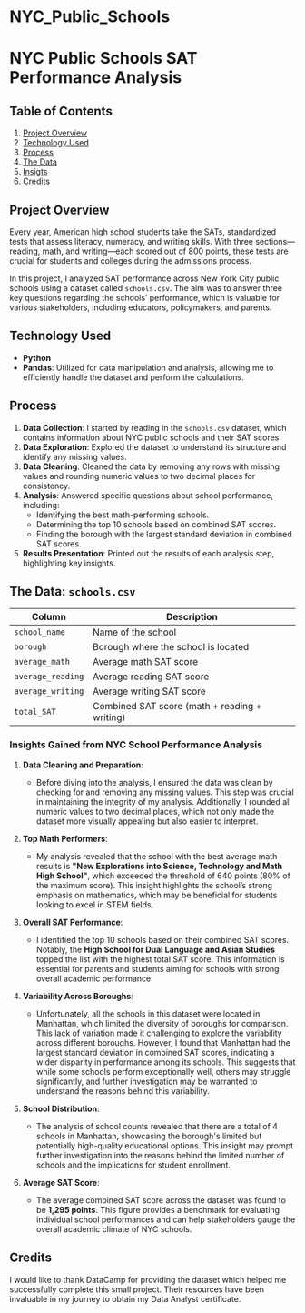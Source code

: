 # NYC_Public_Schools

# NYC Public Schools SAT Performance Analysis

## Table of Contents
1. [Project Overview](#project-overview)
2. [Technology Used](#technology-used)
3. [Process](#process)
4. [The Data](#the-data)
6. [Insigts](#insights)
7. [Credits](#credits)

## Project Overview
Every year, American high school students take the SATs, standardized tests that assess literacy, numeracy, and writing skills. With three sections—reading, math, and writing—each scored out of 800 points, these tests are crucial for students and colleges during the admissions process.

In this project, I analyzed SAT performance across New York City public schools using a dataset called `schools.csv`. The aim was to answer three key questions regarding the schools’ performance, which is valuable for various stakeholders, including educators, policymakers, and parents.

## Technology Used
- **Python**
- **Pandas**: Utilized for data manipulation and analysis, allowing me to efficiently handle the dataset and perform the calculations.
  
## Process
1. **Data Collection**: I started by reading in the `schools.csv` dataset, which contains information about NYC public schools and their SAT scores.
2. **Data Exploration**: Explored the dataset to understand its structure and identify any missing values.
3. **Data Cleaning**: Cleaned the data by removing any rows with missing values and rounding numeric values to two decimal places for consistency.
4. **Analysis**: Answered specific questions about school performance, including:
   - Identifying the best math-performing schools.
   - Determining the top 10 schools based on combined SAT scores.
   - Finding the borough with the largest standard deviation in combined SAT scores.
5. **Results Presentation**: Printed out the results of each analysis step, highlighting key insights.

## The Data: `schools.csv`

| Column             | Description                                            |
|--------------------|--------------------------------------------------------|
| `school_name`      | Name of the school                                     |
| `borough`          | Borough where the school is located                   |
| `average_math`     | Average math SAT score                                |
| `average_reading`  | Average reading SAT score                             |
| `average_writing`  | Average writing SAT score                             |
| `total_SAT`        | Combined SAT score (math + reading + writing)        |


### Insights Gained from NYC School Performance Analysis

1. **Data Cleaning and Preparation**:
   - Before diving into the analysis, I ensured the data was clean by checking for and removing any missing values. This step was crucial in maintaining the integrity of my analysis. Additionally, I rounded all numeric values to two decimal places, which not only made the dataset more visually appealing but also easier to interpret.

2. **Top Math Performers**:
   - My analysis revealed that the school with the best average math results is **"New Explorations into Science, Technology and Math High School"**, which exceeded the threshold of 640 points (80% of the maximum score). This insight highlights the school’s strong emphasis on mathematics, which may be beneficial for students looking to excel in STEM fields.

3. **Overall SAT Performance**:
   - I identified the top 10 schools based on their combined SAT scores. Notably, the **High School for Dual Language and Asian Studies** topped the list with the highest total SAT score. This information is essential for parents and students aiming for schools with strong overall academic performance.

4. **Variability Across Boroughs**:
   - Unfortunately, all the schools in this dataset were located in Manhattan, which limited the diversity of boroughs for comparison. This lack of variation made it challenging to explore the variability across different boroughs. However, I found that Manhattan had the largest standard deviation in combined SAT scores, indicating a wider disparity in performance among its schools. This suggests that while some schools perform exceptionally well, others may struggle significantly, and further investigation may be warranted to understand the reasons behind this variability.

5. **School Distribution**:
   - The analysis of school counts revealed that there are a total of 4 schools in Manhattan, showcasing the borough's limited but potentially high-quality educational options. This insight may prompt further investigation into the reasons behind the limited number of schools and the implications for student enrollment.

6. **Average SAT Score**:
   - The average combined SAT score across the dataset was found to be **1,295 points**. This figure provides a benchmark for evaluating individual school performances and can help stakeholders gauge the overall academic climate of NYC schools.

## Credits

I would like to thank DataCamp for providing the dataset which helped me successfully complete this small project. Their resources have been invaluable in my journey to obtain my Data Analyst certificate.

